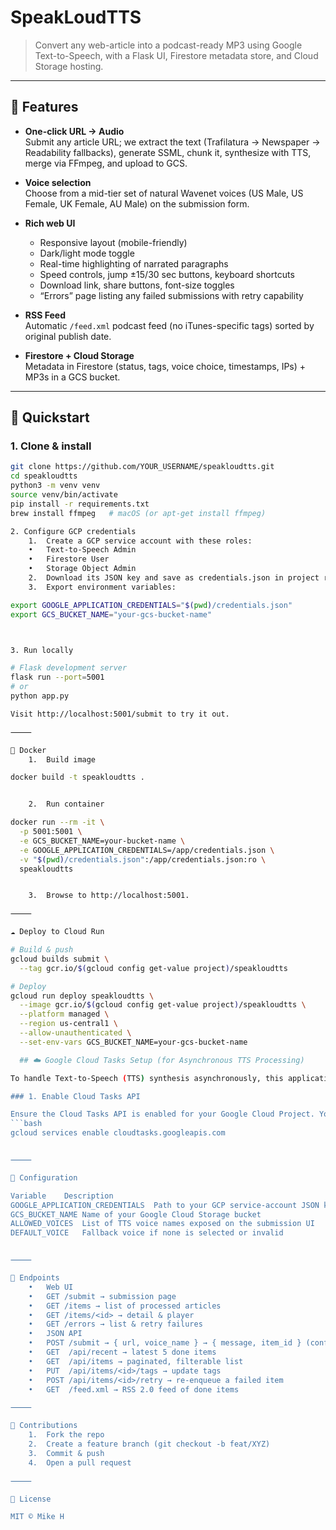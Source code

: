 # SpeakLoudTTS

> Convert any web-article into a podcast-ready MP3 using Google Text-to-Speech, with a Flask UI, Firestore metadata store, and Cloud Storage hosting.

---

## 🌟 Features

- **One-click URL → Audio**  
  Submit any article URL; we extract the text (Trafilatura → Newspaper → Readability fallbacks), generate SSML, chunk it, synthesize with TTS, merge via FFmpeg, and upload to GCS.

- **Voice selection**  
  Choose from a mid-tier set of natural Wavenet voices (US Male, US Female, UK Female, AU Male) on the submission form.

- **Rich web UI**  
  - Responsive layout (mobile-friendly)  
  - Dark/light mode toggle  
  - Real-time highlighting of narrated paragraphs  
  - Speed controls, jump ±15/30 sec buttons, keyboard shortcuts  
  - Download link, share buttons, font-size toggles  
  - “Errors” page listing any failed submissions with retry capability

- **RSS Feed**  
  Automatic `/feed.xml` podcast feed (no iTunes-specific tags) sorted by original publish date.

- **Firestore + Cloud Storage**  
  Metadata in Firestore (status, tags, voice choice, timestamps, IPs) + MP3s in a GCS bucket.

---

## 🚀 Quickstart

### 1. Clone & install

```bash
git clone https://github.com/YOUR_USERNAME/speakloudtts.git
cd speakloudtts
python3 -m venv venv
source venv/bin/activate
pip install -r requirements.txt
brew install ffmpeg   # macOS (or apt-get install ffmpeg)

2. Configure GCP credentials
	1.	Create a GCP service account with these roles:
	•	Text-to-Speech Admin
	•	Firestore User
	•	Storage Object Admin
	2.	Download its JSON key and save as credentials.json in project root.
	3.	Export environment variables:

export GOOGLE_APPLICATION_CREDENTIALS="$(pwd)/credentials.json"
export GCS_BUCKET_NAME="your-gcs-bucket-name"



3. Run locally

# Flask development server
flask run --port=5001
# or
python app.py

Visit http://localhost:5001/submit to try it out.

⸻

🐋 Docker
	1.	Build image

docker build -t speakloudtts .


	2.	Run container

docker run --rm -it \
  -p 5001:5001 \
  -e GCS_BUCKET_NAME=your-bucket-name \
  -e GOOGLE_APPLICATION_CREDENTIALS=/app/credentials.json \
  -v "$(pwd)/credentials.json":/app/credentials.json:ro \
  speakloudtts


	3.	Browse to http://localhost:5001.

⸻

☁️ Deploy to Cloud Run

# Build & push
gcloud builds submit \
  --tag gcr.io/$(gcloud config get-value project)/speakloudtts

# Deploy
gcloud run deploy speakloudtts \
  --image gcr.io/$(gcloud config get-value project)/speakloudtts \
  --platform managed \
  --region us-central1 \
  --allow-unauthenticated \
  --set-env-vars GCS_BUCKET_NAME=your-gcs-bucket-name

  ## ☁️ Google Cloud Tasks Setup (for Asynchronous TTS Processing)

To handle Text-to-Speech (TTS) synthesis asynchronously, this application uses Google Cloud Tasks. This prevents HTTP timeouts for long articles and improves user experience. You'll need to configure a Cloud Tasks queue and set the appropriate IAM permissions.

### 1. Enable Cloud Tasks API

Ensure the Cloud Tasks API is enabled for your Google Cloud Project. You can do this via the Google Cloud Console or using the gcloud CLI:
```bash
gcloud services enable cloudtasks.googleapis.com


⸻

🔧 Configuration

Variable	Description
GOOGLE_APPLICATION_CREDENTIALS	Path to your GCP service-account JSON key
GCS_BUCKET_NAME	Name of your Google Cloud Storage bucket
ALLOWED_VOICES	List of TTS voice names exposed on the submission UI
DEFAULT_VOICE	Fallback voice if none is selected or invalid


⸻

🔗 Endpoints
	•	Web UI
	•	GET /submit → submission page
	•	GET /items → list of processed articles
	•	GET /items/<id> → detail & player
	•	GET /errors → list & retry failures
	•	JSON API
	•	POST /submit → { url, voice_name } → { message, item_id } (confirmation, not tts_uri)
	•	GET  /api/recent → latest 5 done items
	•	GET  /api/items → paginated, filterable list
	•	PUT  /api/items/<id>/tags → update tags
	•	POST /api/items/<id>/retry → re-enqueue a failed item
	•	GET  /feed.xml → RSS 2.0 feed of done items

⸻

🤝 Contributions
	1.	Fork the repo
	2.	Create a feature branch (git checkout -b feat/XYZ)
	3.	Commit & push
	4.	Open a pull request

⸻

📜 License

MIT © Mike H

